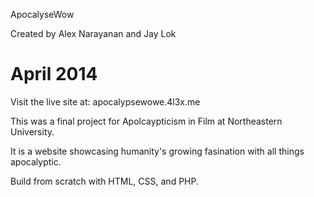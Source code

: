ApocalyseWow

Created by Alex Narayanan and Jay Lok

April 2014
================================================================================

Visit the live site at: apocalypsewowe.4l3x.me

This was a final project for Apolcaypticism in Film at Northeastern University.

It is a website showcasing humanity's growing fasination with all things apocalyptic. 

Build from scratch with HTML, CSS, and PHP. 



